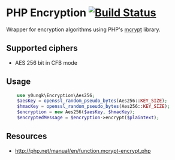 # PHP Encryption [![Build Status](https://travis-ci.org/y0ungk/php-encryption.svg?branch=master)](https://travis-ci.org/y0ungk/php-encryption)

Wrapper for encryption algorithms using PHP's [mcrypt](http://php.net/manual/en/book.mcrypt.php) library.

## Supported ciphers
 * AES 256 bit in CFB mode

## Usage

```php
    use y0ungk\Encryption\Aes256;
    $aesKey = openssl_random_pseudo_bytes(Aes256::KEY_SIZE);
    $hmacKey = openssl_random_pseudo_bytes(Aes256::KEY_SIZE);
	$encryption = new Aes256($aesKey, $hmacKey);
    $encryptedMessage = $encryption->encrypt($plaintext);
```

## Resources
 * http://php.net/manual/en/function.mcrypt-encrypt.php